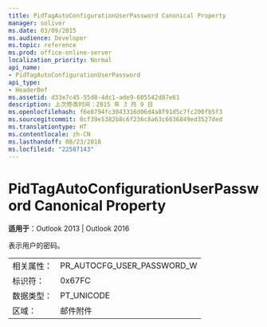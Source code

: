 ```yaml
---
title: PidTagAutoConfigurationUserPassword Canonical Property
manager: soliver
ms.date: 03/09/2015
ms.audience: Developer
ms.topic: reference
ms.prod: office-online-server
localization_priority: Normal
api_name:
- PidTagAutoConfigurationUserPassword
api_type:
- HeaderDef
ms.assetid: d33e7c45-55d8-4dc1-ade9-605542d87e61
description: 上次修改时间：2015 年 3 月 9 日
ms.openlocfilehash: f6e8794fc3043316d06d4a8f91d5c7fc200fb5f3
ms.sourcegitcommit: 0cf39e5382b8c6f236c8a63c6036849ed3527ded
ms.translationtype: HT
ms.contentlocale: zh-CN
ms.lasthandoff: 08/23/2018
ms.locfileid: "22587143"
---
```

# <a name="pidtagautoconfigurationuserpassword-canonical-property"></a>PidTagAutoConfigurationUserPassword Canonical Property

  
  
**适用于**：Outlook 2013 | Outlook 2016 
  
表示用户的密码。
  
|||
|:-----|:-----|
|相关属性：  <br/> |PR_AUTOCFG_USER_PASSWORD_W  <br/> |
|标识符：  <br/> |0x67FC  <br/> |
|数据类型：  <br/> |PT_UNICODE  <br/> |
|区域：  <br/> |邮件附件  <br/> |
   

